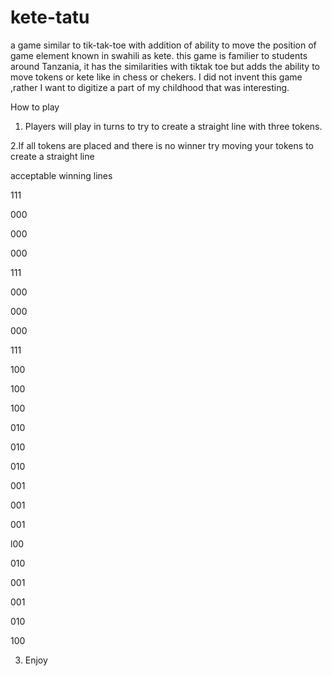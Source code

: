 # kete-tatu
a  game similar to tik-tak-toe with addition of ability to move the position of game element 
known in swahili as kete.
this game is familier to students around Tanzania, it has the similarities with tiktak toe but adds the ability to move tokens or kete like in chess or chekers.
I did not invent this game ,rather I want to digitize a part of my childhood that was interesting.

How to play

1. Players will play in turns to try to create a straight line with three tokens.

2.If all tokens are placed and there is no winner try moving your tokens to create a straight line

acceptable winning lines

111

000

000


000

111

000


000

000

111


100

100

100


010

010

010


001

001

001

l00

010

001 


001

010

100


3. Enjoy
